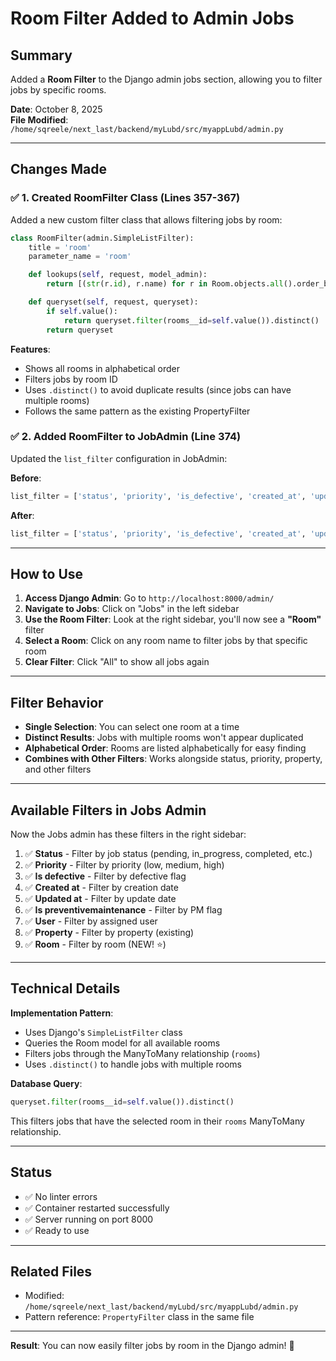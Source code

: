 # Room Filter Added to Admin Jobs

## Summary

Added a **Room Filter** to the Django admin jobs section, allowing you to filter jobs by specific rooms.

**Date**: October 8, 2025  
**File Modified**: `/home/sqreele/next_last/backend/myLubd/src/myappLubd/admin.py`

---

## Changes Made

### ✅ 1. Created RoomFilter Class (Lines 357-367)

Added a new custom filter class that allows filtering jobs by room:

```python
class RoomFilter(admin.SimpleListFilter):
    title = 'room'
    parameter_name = 'room'

    def lookups(self, request, model_admin):
        return [(str(r.id), r.name) for r in Room.objects.all().order_by('name')]

    def queryset(self, request, queryset):
        if self.value():
            return queryset.filter(rooms__id=self.value()).distinct()
        return queryset
```

**Features**:
- Shows all rooms in alphabetical order
- Filters jobs by room ID
- Uses `.distinct()` to avoid duplicate results (since jobs can have multiple rooms)
- Follows the same pattern as the existing PropertyFilter

### ✅ 2. Added RoomFilter to JobAdmin (Line 374)

Updated the `list_filter` configuration in JobAdmin:

**Before**:
```python
list_filter = ['status', 'priority', 'is_defective', 'created_at', 'updated_at', 'is_preventivemaintenance', 'user', PropertyFilter]
```

**After**:
```python
list_filter = ['status', 'priority', 'is_defective', 'created_at', 'updated_at', 'is_preventivemaintenance', 'user', PropertyFilter, RoomFilter]
```

---

## How to Use

1. **Access Django Admin**: Go to `http://localhost:8000/admin/`
2. **Navigate to Jobs**: Click on "Jobs" in the left sidebar
3. **Use the Room Filter**: Look at the right sidebar, you'll now see a **"Room"** filter
4. **Select a Room**: Click on any room name to filter jobs by that specific room
5. **Clear Filter**: Click "All" to show all jobs again

---

## Filter Behavior

- **Single Selection**: You can select one room at a time
- **Distinct Results**: Jobs with multiple rooms won't appear duplicated
- **Alphabetical Order**: Rooms are listed alphabetically for easy finding
- **Combines with Other Filters**: Works alongside status, priority, property, and other filters

---

## Available Filters in Jobs Admin

Now the Jobs admin has these filters in the right sidebar:

1. ✅ **Status** - Filter by job status (pending, in_progress, completed, etc.)
2. ✅ **Priority** - Filter by priority (low, medium, high)
3. ✅ **Is defective** - Filter by defective flag
4. ✅ **Created at** - Filter by creation date
5. ✅ **Updated at** - Filter by update date
6. ✅ **Is preventivemaintenance** - Filter by PM flag
7. ✅ **User** - Filter by assigned user
8. ✅ **Property** - Filter by property (existing)
9. ✅ **Room** - Filter by room (NEW! ⭐)

---

## Technical Details

**Implementation Pattern**: 
- Uses Django's `SimpleListFilter` class
- Queries the Room model for all available rooms
- Filters jobs through the ManyToMany relationship (`rooms`)
- Uses `.distinct()` to handle jobs with multiple rooms

**Database Query**:
```python
queryset.filter(rooms__id=self.value()).distinct()
```

This filters jobs that have the selected room in their `rooms` ManyToMany relationship.

---

## Status

- ✅ No linter errors
- ✅ Container restarted successfully
- ✅ Server running on port 8000
- ✅ Ready to use

---

## Related Files

- Modified: `/home/sqreele/next_last/backend/myLubd/src/myappLubd/admin.py`
- Pattern reference: `PropertyFilter` class in the same file

---

**Result**: You can now easily filter jobs by room in the Django admin! 🎉

